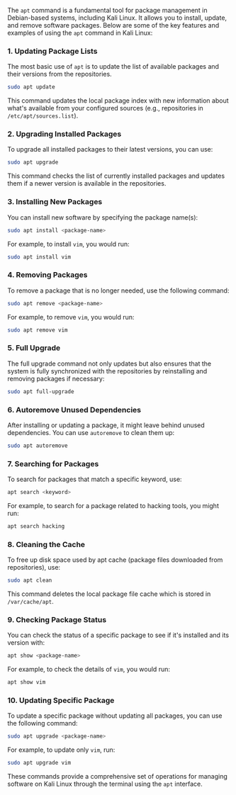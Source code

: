  The `apt` command is a fundamental tool for package management in Debian-based systems, including Kali Linux. It allows you to install, update, and remove software packages. Below are some of the key features and examples of using the `apt` command in Kali Linux:

### 1. **Updating Package Lists**
The most basic use of `apt` is to update the list of available packages and their versions from the repositories.

```sh
sudo apt update
```
This command updates the local package index with new information about what's available from your configured sources (e.g., repositories in `/etc/apt/sources.list`).

### 2. **Upgrading Installed Packages**
To upgrade all installed packages to their latest versions, you can use:

```sh
sudo apt upgrade
```
This command checks the list of currently installed packages and updates them if a newer version is available in the repositories.

### 3. **Installing New Packages**
You can install new software by specifying the package name(s):

```sh
sudo apt install <package-name>
```
For example, to install `vim`, you would run:

```sh
sudo apt install vim
```

### 4. **Removing Packages**
To remove a package that is no longer needed, use the following command:

```sh
sudo apt remove <package-name>
```
For example, to remove `vim`, you would run:

```sh
sudo apt remove vim
```

### 5. **Full Upgrade**
The full upgrade command not only updates but also ensures that the system is fully synchronized with the repositories by reinstalling and removing packages if necessary:

```sh
sudo apt full-upgrade
```

### 6. **Autoremove Unused Dependencies**
After installing or updating a package, it might leave behind unused dependencies. You can use `autoremove` to clean them up:

```sh
sudo apt autoremove
```

### 7. **Searching for Packages**
To search for packages that match a specific keyword, use:

```sh
apt search <keyword>
```
For example, to search for a package related to hacking tools, you might run:

```sh
apt search hacking
```

### 8. **Cleaning the Cache**
To free up disk space used by apt cache (package files downloaded from repositories), use:

```sh
sudo apt clean
```
This command deletes the local package file cache which is stored in `/var/cache/apt`.

### 9. **Checking Package Status**
You can check the status of a specific package to see if it's installed and its version with:

```sh
apt show <package-name>
```
For example, to check the details of `vim`, you would run:

```sh
apt show vim
```

### 10. **Updating Specific Package**
To update a specific package without updating all packages, you can use the following command:

```sh
sudo apt upgrade <package-name>
```
For example, to update only `vim`, run:

```sh
sudo apt upgrade vim
```

These commands provide a comprehensive set of operations for managing software on Kali Linux through the terminal using the `apt` interface.

